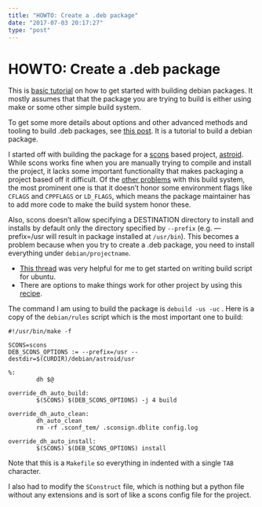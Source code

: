 ```yaml
---
title: "HOWTO: Create a .deb package"
date: "2017-07-03 20:17:27"
type: "post"
---
```



# HOWTO: Create a .deb package
This is  [basic tutorial](https://wiki.debian.org/Packaging/Intro?action=show&redirect=IntroDebianPackaging) on how to get started with building debian packages. It mostly assumes that that the package you are trying to build is either using make or some other simple build system.

To get some more details about options and other advanced methods and tooling to build .deb packages, see [this post](https://wiki.debian.org/BuildingTutorial#Edit_the_source_code). It is a tutorial to build a debian package.

I started off with building the package for a [scons](http://scons.org/) based project, [astroid](https://github.com/astroidmail/astroid/). While scons works fine when you are manually trying to compile and install the project, it lacks some important functionality that makes packaging a project based off it difficult. Of the [other problems](https://wiki.gentoo.org/wiki/SCons#Why_you_should_NOT_use_SCons_in_your_project) with this build system, the most prominent one is that it doesn’t honor some environment flags like `CFLAGS` and `CPPFLAGS` or `LD_FLAGS`, which means the package maintainer has to add more code to make the build system honor these.

Also, scons doesn’t allow specifying a DESTINATION directory to install and installs by default only the directory specified by `--prefix` (e.g. —prefix=/usr will result in package installed at `/usr/bin`). This becomes a problem because when you try to create a .deb package, you need to install everything under `debian/projectname`.


- [This thread](https://askubuntu.com/questions/245008/what-is-the-right-way-to-debianize-software-that-uses-the-scons-build-system) was very helpful for me to get started on writing build script for ubuntu.
- There are options to make things work for other project by using this [recipe](https://bitbucket.org/scons/scons/wiki/Installer).


The command I am using to build the package is `debuild -us -uc` . Here is a copy of the `debian/rules` script which is the most important one to build:


    #!/usr/bin/make -f

    SCONS=scons
    DEB_SCONS_OPTIONS := --prefix=/usr --destdir=$(CURDIR)/debian/astroid/usr

    %:
            dh $@

    override_dh_auto_build:
            $(SCONS) $(DEB_SCONS_OPTIONS) -j 4 build

    override_dh_auto_clean:
            dh_auto_clean
            rm -rf .sconf_tem/ .sconsign.dblite config.log

    override_dh_auto_install:
            $(SCONS) $(DEB_SCONS_OPTIONS) install

Note that this is a `Makefile` so everything in indented with a single `TAB` character.

I also had to modify the `SConstruct` file, which is nothing but a python file without any extensions and is sort of like a scons config file for the project.



